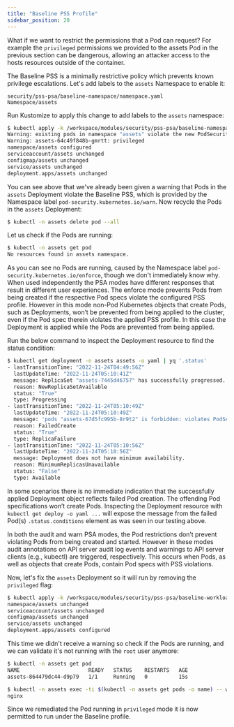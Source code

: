 ```yaml
---
title: "Baseline PSS Profile"
sidebar_position: 20
---
```


What if we want to restrict the permissions that a Pod can request? For example the `privileged` permissions we provided to the assets Pod in the previous section can be dangerous, allowing an attacker access to the hosts resources outside of the container. 

The Baseline PSS is a minimally restrictive policy which prevents known privilege escalations. Let's add labels to the `assets` Namespace to enable it:

```kustomization
security/pss-psa/baseline-namespace/namespace.yaml
Namespace/assets
```

Run Kustomize to apply this change to add labels to the `assets` namespace:

```bash
$ kubectl apply -k /workspace/modules/security/pss-psa/baseline-namespace
Warning: existing pods in namespace "assets" violate the new PodSecurity enforce level "baseline:latest"
Warning: assets-64c49f848b-gmrtt: privileged
namespace/assets configured
serviceaccount/assets unchanged
configmap/assets unchanged
service/assets unchanged
deployment.apps/assets unchanged
```

You can see above that we've already been given a warning that Pods in the `assets` Deployment violate the Baseline PSS, which is provided by the Namespace label `pod-security.kubernetes.io/warn`. Now recycle the Pods in the `assets` Deployment:

```bash
$ kubectl -n assets delete pod --all
```

Let us check if the Pods are running:

```bash
$ kubectl -n assets get pod   
No resources found in assets namespace.
```

As you can see no Pods are running, caused by the Namespace label `pod-security.kubernetes.io/enforce`, though we don't immediately know why. When used independently the PSA modes have different responses that result in different user experiences. The enforce mode prevents Pods from being created if the respective Pod specs violate the configured PSS profile. However in this mode non-Pod Kubernetes objects that create Pods, such as Deployments, won’t be prevented from being applied to the cluster, even if the Pod spec therein violates the applied PSS profile. In this case the Deployment is applied while the Pods are prevented from being applied.

Run the below command to inspect the Deployment resource to find the status condition:

```bash
$ kubectl get deployment -n assets assets -o yaml | yq '.status'
- lastTransitionTime: "2022-11-24T04:49:56Z"
  lastUpdateTime: "2022-11-24T05:10:41Z"
  message: ReplicaSet "assets-7445d46757" has successfully progressed.
  reason: NewReplicaSetAvailable
  status: "True"
  type: Progressing
- lastTransitionTime: "2022-11-24T05:10:49Z"
  lastUpdateTime: "2022-11-24T05:10:49Z"
  message: 'pods "assets-67d5fc995b-8r9t2" is forbidden: violates PodSecurity "baseline:latest": privileged (container "assets" must not set securityContext.privileged=true)'
  reason: FailedCreate
  status: "True"
  type: ReplicaFailure
- lastTransitionTime: "2022-11-24T05:10:56Z"
  lastUpdateTime: "2022-11-24T05:10:56Z"
  message: Deployment does not have minimum availability.
  reason: MinimumReplicasUnavailable
  status: "False"
  type: Available
```

In some scenarios there is no immediate indication that the successfully applied Deployment object reflects failed Pod creation. The offending Pod specifications won’t create Pods. Inspecting the Deployment resource with `kubectl get deploy -o yaml ...` will expose the message from the failed Pod(s) `.status.conditions` element as was seen in our testing above.

In both the audit and warn PSA modes, the Pod restrictions don’t prevent violating Pods from being created and started. However in these modes audit annotations on API server audit log events and warnings to API server clients (e.g., kubectl) are triggered, respectively. This occurs when Pods, as well as objects that create Pods, contain Pod specs with PSS violations.

Now, let's fix the `assets` Deployment so it will run by removing the `privileged` flag:

```bash
$ kubectl apply -k /workspace/modules/security/pss-psa/baseline-workload
namespace/assets unchanged
serviceaccount/assets unchanged
configmap/assets unchanged
service/assets unchanged
deployment.apps/assets configured
```

This time we didn't receive a warning so check if the Pods are running, and we can validate it's not running with the `root` user anymore:

```bash
$ kubectl -n assets get pod   
NAME                      READY   STATUS    RESTARTS   AGE
assets-864479dc44-d9p79   1/1     Running   0          15s

$ kubectl -n assets exec -ti $(kubectl -n assets get pods -o name) -- whoami
nginx
```

Since we remediated the Pod running in `privileged` mode it is now permitted to run under the Baseline profile.

